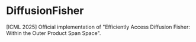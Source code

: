# DiffusionFisher
[ICML 2025] Official implementation of "Efficiently Access Diffusion Fisher: Within the Outer Product Span Space".
